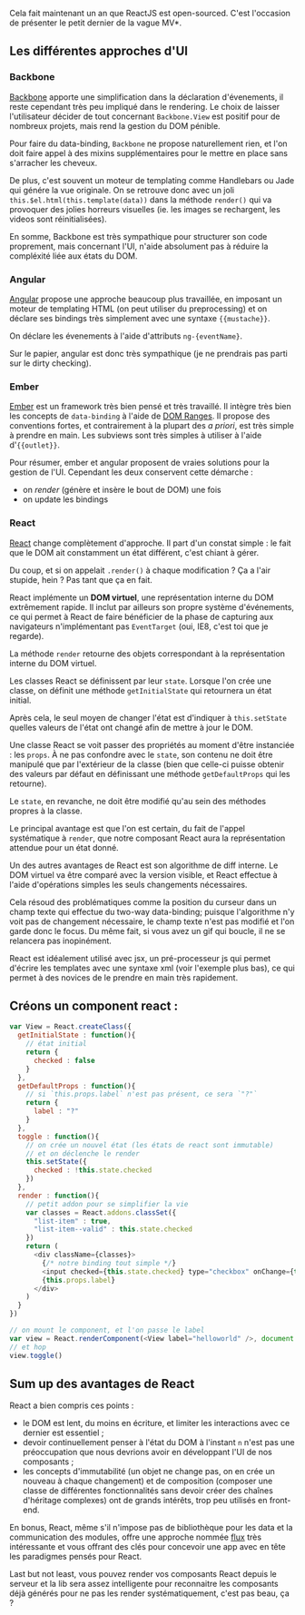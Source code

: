 Cela fait maintenant un an que ReactJS est open-sourced.
C'est l'occasion de présenter le petit dernier de la vague MV*.

## Les différentes approches d'UI

### Backbone

[Backbone](http://backbonejs.org) apporte une simplification dans la
déclaration d'évenements,
il reste cependant très peu impliqué dans le rendering.
Le choix de laisser l'utilisateur décider de tout concernant
`Backbone.View` est positif pour de nombreux projets, mais rend
la gestion du DOM pénible.

Pour faire du data-binding, `Backbone` ne propose naturellement rien,
et l'on doit faire appel à des mixins supplémentaires pour le mettre
en place sans s'arracher les cheveux.

De plus, c'est souvent un moteur de templating comme
Handlebars ou Jade qui génére la vue originale. On se retrouve donc avec
un joli `this.$el.html(this.template(data))` dans la méthode `render()`
qui va provoquer des jolies horreurs visuelles
(ie. les images se rechargent, les videos sont réinitialisées).

En somme, Backbone est très sympathique pour structurer
son code proprement, mais concernant l'UI, n'aide absolument pas à réduire
la compléxité liée aux états du DOM.

### Angular

[Angular](https://angularjs.org) propose une approche beaucoup plus travaillée,
en imposant un moteur de templating HTML (on peut utiliser du preprocessing)
et on déclare ses bindings très simplement avec une syntaxe `{{mustache}}`.

On déclare les évenements à l'aide d'attributs `ng-{eventName}`.

Sur le papier, angular est donc très sympathique (je ne prendrais pas parti sur le dirty checking).

### Ember

[Ember](http://emberjs.com) est un framework très bien pensé et très travaillé.
Il intègre très bien les concepts de `data-binding` à l'aide de [DOM Ranges](https://developer.mozilla.org/en-US/docs/Web/API/range).
Il propose des conventions fortes, et contrairement à la plupart des _a priori_,
est très simple à prendre en main.
Les subviews sont très simples à utiliser à l'aide d'`{{outlet}}`.

Pour résumer, ember et angular proposent de vraies solutions pour la gestion
de l'UI. Cependant les deux conservent cette démarche :

- on _render_ (génère et insère le bout de DOM) une fois
- on update les bindings

### React

[React](http://facebook.github.io/react/) change complètement d'approche.
Il part d'un constat simple :
le fait que le DOM ait constamment un état différent, c'est chiant à gérer.

Du coup, et si on appelait `.render()` à chaque modification ?
Ça a l'air stupide, hein ? Pas tant que ça en fait.

React implémente un __DOM virtuel__, une représentation interne du DOM
extrêmement rapide. Il inclut par ailleurs son propre système d'événements,
ce qui permet à React de faire bénéficier de la phase de capturing aux navigateurs
n'implémentant pas `EventTarget` (oui, IE8, c'est toi que je regarde).

La méthode `render` retourne des objets correspondant à la représentation
interne du DOM virtuel.

Les classes React se définissent par leur `state`.
Lorsque l'on crée une classe, on définit une méthode `getInitialState` qui
retournera un état initial.

Après cela, le seul moyen de changer l'état est d'indiquer à `this.setState`
quelles valeurs de l'état ont changé afin de mettre à jour le DOM.

Une classe React se voit passer des propriétés au moment d'être instanciée : les
`props`. À ne pas confondre avec le `state`, son contenu ne doit être
manipulé que par l'extérieur de la classe (bien que celle-ci puisse obtenir
des valeurs par défaut en définissant une méthode `getDefaultProps` qui les
retourne).

Le `state`, en revanche, ne doit être modifié qu'au sein des méthodes propres
à la classe.

Le principal avantage est que l'on est certain, du fait de l'appel systématique
à `render`, que notre composant React aura la représentation attendue pour un état donné.

Un des autres avantages de React est son algorithme de diff interne.
Le DOM virtuel va être comparé avec la version visible, et React effectue
à l'aide d'opérations simples les seuls changements nécessaires.

Cela résoud des problématiques comme la position du curseur dans un champ texte
qui effectue du two-way data-binding; puisque l'algorithme n'y voit pas de
changement nécessaire, le champ texte n'est pas modifié et l'on garde donc le focus.
Du même fait, si vous avez un gif qui boucle, il ne se relancera pas
inopinément.

React est idéalement utilisé avec jsx, un pré-processeur js qui permet
d'écrire les templates avec une syntaxe xml (voir l'exemple plus bas),
ce qui permet à des novices de le prendre en main très rapidement.

## Créons un component react :


```javascript
var View = React.createClass({
  getInitialState : function(){
    // état initial
    return {
      checked : false
    }
  },
  getDefaultProps : function(){
    // si `this.props.label` n'est pas présent, ce sera `"?"`
    return {
      label : "?"
    }
  },
  toggle : function(){
    // on crée un nouvel état (les états de react sont immutable)
    // et on déclenche le render
    this.setState({
      checked : !this.state.checked
    })
  },
  render : function(){
    // petit addon pour se simplifier la vie
    var classes = React.addons.classSet({
      "list-item" : true,
      "list-item--valid" : this.state.checked
    })
    return (
      <div className={classes}>
        {/* notre binding tout simple */}
        <input checked={this.state.checked} type="checkbox" onChange={this.toggle} />
        {this.props.label}
      </div>
    )
  }
})

// on mount le component, et l'on passe le label
var view = React.renderComponent(<View label="helloworld" />, document.getElementById("id"))
// et hop
view.toggle()
```

## Sum up des avantages de React

React a bien compris ces points :

- le DOM est lent, du moins en écriture, et limiter les interactions avec
ce dernier est essentiel ;
- devoir continuellement penser à l'état du DOM à l'instant `n` n'est pas
une préoccupation que nous devrions avoir en développant l'UI de nos
composants ;
- les concepts d'immutabilité (un objet ne change pas, on en crée un nouveau à
chaque changement) et de composition (composer une classe de différentes
fonctionnalités sans devoir créer des chaînes d'héritage complexes) ont de
grands intérêts, trop peu utilisés en front-end.

En bonus, React, même s'il n'impose pas de bibliothèque pour les
data et la communication des modules, offre une approche nommée
[flux](http://facebook.github.io/flux/docs/overview.html) très
intéressante et vous offrant des clés pour concevoir une app avec en
tête les paradigmes pensés pour React.

Last but not least, vous pouvez render vos composants React depuis le serveur
et la lib sera assez intelligente pour reconnaitre les composants déjà générés
pour ne pas les render systématiquement, c'est pas beau, ça ?
